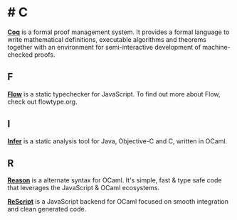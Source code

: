# # C

[**Coq**](https://github.com/coq/coq) is a formal proof management system. It provides a formal language to write mathematical definitions, executable algorithms and theorems together with an environment for semi-interactive development of machine-checked proofs.

## F

[**Flow**](https://github.com/facebook/flow) is a static typechecker for JavaScript. To find out more about Flow, check out flowtype.org.

## I

[**Infer**](https://github.com/facebook/infer) is a static analysis tool for Java, Objective-C and C, written in OCaml.

## R

[**Reason**](https://github.com/facebook/reason) is a alternate syntax for OCaml. It's simple, fast & type safe code that leverages the JavaScript & OCaml ecosystems. 


[**ReScript**](https://github.com/rescript-lang/rescript-compiler) is a JavaScript backend for OCaml focused on smooth integration and clean generated code.
